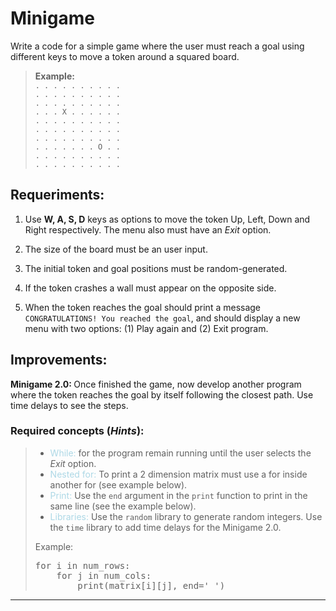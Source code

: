 # <b>Minigame</b>

Write a code for a simple game where the user must reach a goal using different keys to move a token around a squared board.

> <b>Example:</b><br>
> ```. . . . . . . . . .```<br>
> ```. . . . . . . . . .```<br>
> ```. . . . . . . . . .```<br>
> ```. . . X . . . . . .```<br>
> ```. . . . . . . . . .```<br>
> ```. . . . . . . . . .```<br>
> ```. . . . . . . . . .```<br>
> ```. . . . . . . O . .```<br>
> ```. . . . . . . . . .```<br>
> ```. . . . . . . . . .```<br>

## <b>Requeriments:</b>

1. Use __W, A, S, D__ keys as options to move the token Up, Left, Down and Right respectively. The menu also must have an _Exit_ option.

2. The size of the board must be an user input.

3. The initial token and goal positions must be random-generated.

4. If the token crashes a wall must appear on the opposite side.

5. When the token reaches the goal should print a message ```CONGRATULATIONS! You reached the goal```, and should display a new menu with two options: (1) Play again and (2) Exit program.

## <b>Improvements:</b>

<b>Minigame 2.0: </b>Once finished the game, now develop another program where the token reaches the goal by itself following the closest path. Use time delays to see the steps.

### <b>Required concepts (_Hints_):</b>

> - <span style="color:lightblue">While:</span> for the program remain running until the user selects the _Exit_ option.
> - <span style="color:lightblue">Nested for:</span> To print a 2 dimension matrix must use a for inside another for (see example below).
> - <span style="color:lightblue">Print:</span> Use the ```end``` argument in the ```print``` function to print in the same line (see the example below).
> - <span style="color:lightblue">Libraries:</span> Use the ```random``` library to generate random integers. Use the ```time``` library to add time delays for the Minigame 2.0.
> 
> Example:
> <pre>for i in num_rows:
>     for j in num_cols:
>         print(matrix[i][j], end=' ')</pre>

---